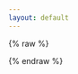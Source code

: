 ```yaml
---
layout: default
---
```


{% raw %}
<style>
    .selectable {
        cursor: pointer;
        padding: 5px;
        background-color: #b2b2b2;
        border-radius: 5px;
        display: inline-block;
        margin-top: 10px;
    }
</style>
<script src="https://cdn.jsdelivr.net/npm/qrcode@1.4.4/build/qrcode.min.js"></script>
<script>
    function generateQRCode() {
        const urlParams = new URLSearchParams(window.location.search);
        const verificationUri = urlParams.get('verificationUri');
        const userCode = urlParams.get('userCode');
        const login = urlParams.get('login');

        if (!verificationUri || !userCode) {
            return; // 不显示任何内容
        }

        const qrcodeContainer = document.getElementById('qrcode');

        // 如果 `login=1`，只显示用户提示信息
        if (login === '1') {
            const userPrompt = document.createElement('p');
            userPrompt.innerHTML = `请复制代码 <span class="selectable" id="userCode">${userCode}</span> <br>并前往 <a href="${verificationUri}">${verificationUri}</a>，输入代码允许访问并登录微软账户。`;
            qrcodeContainer.appendChild(userPrompt);
        } else {
            // 否则生成二维码
            const currentUrl = window.location.href + '?login=1';
            console.log("currentUrl: ", currentUrl);
            const canvas = document.createElement('canvas');
            QRCode.toCanvas(canvas, currentUrl, function (error) {
                if (error) console.error(error);
            });
            qrcodeContainer.appendChild(canvas);

            // 显示提示信息，使用 <br> 标签进行换行
            const promptMessage = document.createElement('p');
            promptMessage.innerHTML = `请扫描二维码。`;
            qrcodeContainer.appendChild(promptMessage);

            // 添加点击事件，使 userCode 在点击时全选
            const userCodeElement = document.getElementById('userCode');
            userCodeElement.addEventListener('click', function() {
                const range = document.createRange();
                range.selectNodeContents(userCodeElement);
                const selection = window.getSelection();
                selection.removeAllRanges();
                selection.addRange(range);
            });
        }
    }

    // 检测 JavaScript 是否启用
    window.onload = function() {
        if (typeof document !== 'undefined') {
            generateQRCode();
        } else {
            document.body.innerHTML = '<p>请开启 JavaScript。</p>';
        }
    }
</script>

<div id="qrcode"></div>

{% endraw %}
